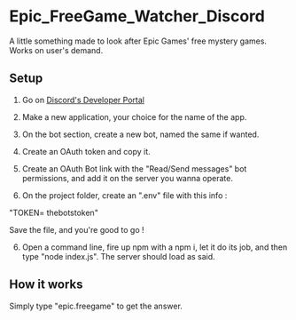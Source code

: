 # Epic_FreeGame_Watcher_Discord
A little something made to look after Epic Games' free mystery games. Works on user's demand.


## Setup

1) Go on [Discord's Developer Portal](https://discord.com/developers)

2) Make a new application, your choice for the name of the app.

3) On the bot section, create a new bot, named the same if wanted.

4) Create an OAuth token and copy it.

5) Create an OAuth Bot link with the "Read/Send messages" bot permissions, and add it on the server you wanna operate.

5) On the project folder, create an ".env" file with this info :

"TOKEN= thebotstoken"

Save the file, and you're good to go !

6) Open a command line, fire up npm with a npm i, let it do its job, and then type "node index.js". The server should load as said.

## How it works

Simply type "epic.freegame" to get the answer.
